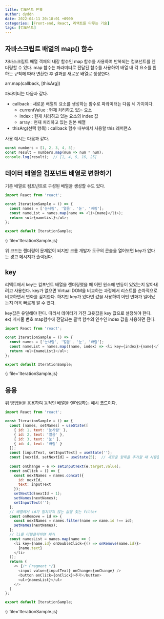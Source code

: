 ```yaml
---
title: 컴포넌트 반복
author: dyddn
date: 2022-04-11 20:18:01 +0900
categories: [Front-end, React, 리액트를 다루는 기술]
tags: [컴포넌트]
---
```


## 자바스크립트 배열의 map() 함수
자바스크립트 배열 객체의 내장 함수인 map 함수를 사용하여 반복되는 컴포넌트를 렌더링할 수 있다. map 함수는 파라미터로 전달된 함수를 사용하여 배열 내 각 요소를 원하는 규칙에 따라 변환한 후 결과를 새로운 배열로 생성한다.

arr.map(callback, [thisArg])

파라미터는 다음과 같다.
- callback : 새로운 배열의 요소를 생성하는 함수로 파라미터는 다음 세 가지이다.
  - currentValue : 현재 처리하고 있는 요소
  - index : 현재 처리하고 있는 요소의 index 값
  - array : 현재 처리하고 있는 원본 배열
- thisArg(선택 항목) : callback 함수 내부에서 사용할 this 레퍼런스

사용 예시는 다음과 같다.
```js
const numbers = [1, 2, 3, 4, 5];
const result = numbers.map(num => num * num);
console.log(result);  // [1, 4, 9, 16, 25]
```

## 데이터 배열을 컴포넌트 배열로 변환하기
기존 배열로 컴포넌트로 구성된 배열을 생성할 수도 있다.

```js
import React from 'react';

const IterationSample = () => {
  const names = ['눈사람', '얼음', '눈', '바람'];
  const nameList = names.map(name => <li>{name}</li>);
  return <ul>{nameList}</ul>;
};

export default IterationSample;
```
{: file='IterationSample.js}

위 코드는 렌더링이 문제없이 되지만 크롬 개발자 도구의 콘솔을 열어보면 key가 없다는 경고 메시지가 출력된다.

## key
리액트에서 key는 컴포넌트 배열을 렌더링했을 때 어떤 원소에 변동이 있었는지 알아내려고 사용한다. key가 없으면 Virtual DOM을 비교하는 과정에서 리스트를 순차적으로 비교하면서 변화를 감지한다. 하지만 key가 있다면 값을 사용하여 어떤 변화가 일어났는지 더욱 빠르게 알 수 있다.

key값은 유일해야 한다. 따라서 데이터가 가진 고윳값을 key 값으로 설정해야 한다. ex) 게시물 번호
map함수에 전달되는 콜백 함수의 인수인 index 값을 사용하면 된다.

```js
import React from 'react';

const IterationSample = () => {
  const names = ['눈사람', '얼음', '눈', '바람'];
  const nameList = names.map((name, index) => <li key={index}>{name}</li>);
  return <ul>{nameList}</ul>;
};

export default IterationSample;
```
{: file='IterationSample.js}

## 응용
위 방법들을 응용하여 동적인 배열을 렌더링하는 예시 코드이다.

```js
import React from 'react';

const IterationSample = () => {
  const [names, setNames] = useState([
    { id: 1, text: '눈사람' },
    { id: 2, text: '얼음' },
    { id: 3, text: '눈' },
    { id: 4, text: '바람' }
  ]);
  const [inputText, setInputText] = useState('');
  const [nextId, setNextId] = useState(5);  // 새로운 항목을 추가할 때 사용할 id
  
  const onChange = e => setInputText(e.target.value);
  const onClick = () => {
    const nextNames = names.concat({
      id: nextId,
      text: inputText
    });
    setNextId(nextId + 1);
    setNames(nextNames);
    setInputText('');
  };
  // 배열에서 id가 일치하지 않는 값을 찾는 filter
  const onRemove = id => {
    const nextNames = names.filter(name => name.id !== id);
    setNames(nextNames);
  };
  // li를 더블클릭하면 제거
  const namesList = names.map(name => (
    <li key={name.id} onDoubleClick={() => onRemove(name.id)}>
      {name.text}
    </li>
  ));
  return (
    <> {/* Fragment */}
      <input value={inputText} onChange={onChange} />
      <button onClick={onClick}>추가</button>
      <ul>{namesList}</ul>
    </>
  )
};

export default IterationSample;
```
{: file='IterationSample.js}